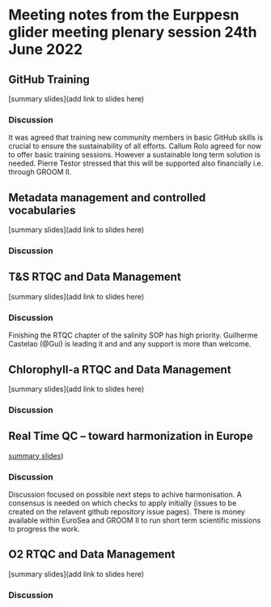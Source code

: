 # Meeting notes from the Eurppesn glider meeting plenary session 24th June 2022

## GitHub Training
[summary slides](add link to slides here)
### Discussion
It was agreed that training new community members in basic GitHub skills is crucial to ensure the sustainability of all efforts. 
Callum Rolo agreed for now to offer basic training sessions. However a sustainable long term solution is needed. 
Pierre Testor stressed that this will be supported also financially i.e. through GROOM II.

## Metadata management and controlled vocabularies
[summary slides](add link to slides here)
### Discussion


## T&S RTQC and Data Management
[summary slides](add link to slides here)
### Discussion
Finishing the RTQC chapter of the salinity SOP has high priority. Guilherme Castelao (@Gui) is leading it and and any support is more than welcome. 

## Chlorophyll-a RTQC and Data Management
[summary slides](add link to slides here)
### Discussion


## Real Time QC – toward harmonization in Europe
[summary slides](https://github.com/OceanGlidersCommunity/meeting_notes/blob/main/Glider%20workshop%20-%20RTQC%20harmonisation%20wrap%20up%20-%20jbuck.pdf))
### Discussion
Discussion focused on possible next steps to achive harmonisation. A consensus is needed on which checks to apply initially (issues to be created on the relavent github repository issue pages). There is money available within EuroSea and GROOM II to run short term scientific missions to progress the work.

## O2 RTQC and Data Management
[summary slides](add link to slides here)
### Discussion


